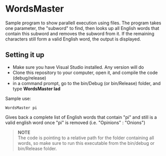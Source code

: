 # WordsMaster
Sample program to show parallell execution using files. The program takes one parameter, the "subword" to find, then looks up all English words that contain this subword
and removes the subword from it. If the remaining characters still form a valid English word, the output is displayed. 

## Setting it up
- Make sure you have Visual Studio installed. Any version will do
- Clone this repository to your computer, open it, and compile the code (debug/release)
- in a command prompt, go to the bin/Debug (or bin/Release) folder, and type **WordsMaster lad**


Sample use: 

```
WordsMaster pi
```
Gives back a complete list of English words that contain "pi" and still is a valid english word once "pi" is removed (i.e. "Opinions" : "Onions")

>**NOTE<br />**
>The code is pointing to a relative path for the folder containing all words, so make sure to run this executable from the bin/debug or bin/Release folder. 


